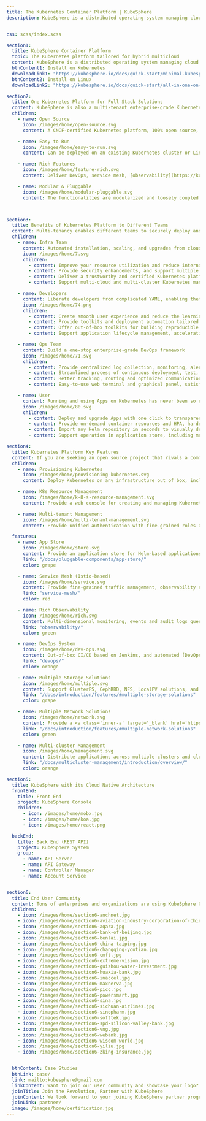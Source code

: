 ```yaml
---
title: The Kubernetes Container Platform | KubeSphere
description: KubeSphere is a distributed operating system managing cloud native applications with Kubernetes as its kernel, and provides plug-and-play architecture for the seamless integration of third-party applications to boost its ecosystem.


css: scss/index.scss

section1:
  title: KubeSphere Container Platform
  topic: The Kubernetes platform tailored for hybrid multicloud
  content: KubeSphere is a distributed operating system managing cloud native applications with Kubernetes as its kernel, and provides plug-and-play architecture for the seamless integration of third-party applications to boost its ecosystem.
  btnContent1: Install on Kubernetes
  downloadLink1: "https://kubesphere.io/docs/quick-start/minimal-kubesphere-on-k8s/"
  btnContent2: Install on Linux
  downloadLink2: "https://kubesphere.io/docs/quick-start/all-in-one-on-linux/"

section2:
  title: One Kubernetes Platform for Full Stack Solutions
  content: KubeSphere is also a multi-tenant enterprise-grade Kubernetes container platform with full-stack automated IT operation and streamlined DevOps workflows. It provides developer-friendly wizard web UI, helping enterprises to build out a more robust and feature-rich platform, which includes the most common functionalities needed for enterprise Kubernetes strategies.
  children:
    - name: Open Source
      icon: /images/home/open-source.svg
      content: A CNCF-certified Kubernetes platform, 100% open source, built and improved by the community.

    - name: Easy to Run
      icon: /images/home/easy-to-run.svg
      content: Can be deployed on an existing Kubernetes cluster or Linux machines, supports online and air-gapped installation.

    - name: Rich Features
      icon: /images/home/feature-rich.svg
      content: Deliver DevOps, service mesh, [observability](https://kubesphere.io/observability/), application management, multi-tenancy, storage and networking management in a unified platform.

    - name: Modular & Pluggable
      icon: /images/home/modular-pluggable.svg
      content: The functionalities are modularized and loosely coupled with the platform. Choose the modules according to your business needs.



section3:
  title: Benefits of Kubernetes Platform to Different Teams
  content: Multi-tenancy enables different teams to securely deploy and maintain containerized applications from the cloud to the edge. It allows developers to deploy code with several clicks on the friendly console, and brings integrated observability and powerful DevOps strategies for the Ops team. It also helps the Infra team to install and maintain Kubernetes cluster with efficient, flexible network solutions which avoids locking teams into a single-vendor ecosystem.
  children:
    - name: Infra Team
      content: Automated installation, scaling, and upgrades from cloud to data center
      icon: /images/home/7.svg
      children:
        - content: Improve your resource utilization and reduce internal infrastructure costs
        - content: Provide security enhancements, and support multiple storage and network solutions
        - content: Deliver a trustworthy and certified Kubernetes platform and distribution
        - content: Support multi-cloud and multi-cluster Kubernetes management, avoiding vendor lock-in (coming soon)

    - name: Developers
      content: Liberate developers from complicated YAML, enabling them focus on business
      icon: /images/home/74.png
      children:
        - content: Create smooth user experience and reduce the learning curve of the cloud native stack
        - content: Provide toolkits and deployment automation tailored to any application environment
        - content: Offer out-of-box toolkits for building reproducible images from source code, improving development efficiency
        - content: Support application lifecycle management, accelerating time to market

    - name: Ops Team
      content: Build a one-stop enterprise-grade DevOps framework
      icon: /images/home/71.svg
      children:
        - content: Provide centralized log collection, monitoring, alerting, events and audit logs from infrastructure to applications
        - content: Streamlined process of continuous deployment, test, release, upgrade and scaling
        - content: Better tracking, routing and optimized communications within Kubernetes for cloud native apps
        - content: Easy-to-use web terminal and graphical panel, satisfying the needs of different users

    - name: User
      content: Running and using Apps on Kubernetes has never been so easy
      icon: /images/home/80.svg
      children:
        - content: Deploy and upgrade Apps with one click to transparent underlying infrastructure
        - content: Provide on-demand container resources and HPA, hardening the reliability and flexibility of your applications
        - content: Import any Helm repository in seconds to visually deploy and upgrade applications
        - content: Support operation in application store, including metering and billing for applications (coming soon)

section4:
  title: Kubernetes Platform Key Features
  content: If you are seeking an open source project that rivals a commercial product, KubeSphere is your choice. <br> <br>The <a class='inner-a' target='_blank' href='https://github.com/kubesphere/kubesphere/blob/master/docs/roadmap.md'>RoadMap</a> lists the planned features and everyone is welcome to raise a proposal and contribute your ideas.
  children:
    - name: Provisioning Kubernetes
      icon: /images/home/provisioning-kubernetes.svg
      content: Deploy Kubernetes on any infrastructure out of box, including online and air-gapped installation, and support adding GPU nodes

    - name: K8s Resource Management
      icon: /images/home/k-8-s-resource-management.svg
      content: Provide a web console for creating and managing Kubernetes resources with powerful observability

    - name: Multi-tenant Management
      icon: /images/home/multi-tenant-management.svg
      content: Provide unified authentication with fine-grained roles and three-tier authorization system, and support AD/LDAP authentication

  features:
    - name: App Store
      icon: /images/home/store.svg
      content: Provide an application store for Helm-based applications, and offer application lifecycle management
      link: "/docs/pluggable-components/app-store/"
      color: grape

    - name: Service Mesh (Istio-based)
      icon: /images/home/service.svg
      content: Provide fine-grained traffic management, observability and tracing, and offer visualization for traffic topology
      link: "service-mesh/"
      color: red

    - name: Rich Observability
      icon: /images/home/rich.svg
      content: Multi-dimensional monitoring, events and audit logs query are supported; multi-tenant log query and collection, alerting and notification are built-in
      link: "observability/"
      color: green

    - name: DevOps System
      icon: /images/home/dev-ops.svg
      content: Out-of-box CI/CD based on Jenkins, and automated [DevOps workflow](https://kubesphere.io/devops/) tools including Source-to-Image & Binary-to-Image
      link: "devops/"
      color: orange

    - name: Multiple Storage Solutions
      icon: /images/home/multiple.svg
      content: Support GlusterFS, CephRBD, NFS, LocalPV solutions, and provide CSI plugins to consume storage from multiple cloud providers
      link: "/docs/introduction/features/#multiple-storage-solutions"
      color: grape

    - name: Multiple Network Solutions
      icon: /images/home/network.svg
      content: Provide a <a class='inner-a' target='_blank' href='https://porterlb.io'>load balancer Porter</a> for bare metal Kubernetes, and offers network policy management, support Calico and Flannel CNI
      link: "/docs/introduction/features/#multiple-network-solutions"
      color: green

    - name: Multi-cluster Management
      icon: /images/home/management.svg
      content: Distribute applications across multiple clusters and cloud providers, and provide disaster recovery solutions and cross-cluster observability
      link: "/docs/multicluster-management/introduction/overview/"
      color: orange

section5:
  title: KubeSphere with its Cloud Native Architecture
  frontEnd:
    title: Front End
    project: KubeSphere Console
    children:
      - icon: /images/home/mobx.jpg
      - icon: /images/home/koa.jpg
      - icon: /images/home/react.png

  backEnd:
    title: Back End (REST API)
    project: KubeSphere System
    group:
      - name: API Server
      - name: API Gateway
      - name: Controller Manager
      - name: Account Service


section6:
  title: End User Community
  content: Tons of enterprises and organizations are using KubeSphere Container Platform for research, production and their commercial products.</br> The <a class='inner-a' target='_blank' href='case/'>Case Studies</a> list more detailed user cases and their cloud native transformation stories.
  children:
    - icon: /images/home/section6-anchnet.jpg
    - icon: /images/home/section6-aviation-industry-corporation-of-china.jpg
    - icon: /images/home/section6-aqara.jpg
    - icon: /images/home/section6-bank-of-beijing.jpg
    - icon: /images/home/section6-benlai.jpg
    - icon: /images/home/section6-china-taiping.jpg
    - icon: /images/home/section6-changqing-youtian.jpg
    - icon: /images/home/section6-cmft.jpg
    - icon: /images/home/section6-extreme-vision.jpg
    - icon: /images/home/section6-guizhou-water-investment.jpg
    - icon: /images/home/section6-huaxia-bank.jpg
    - icon: /images/home/section6-inaccel.jpg
    - icon: /images/home/section6-maxnerva.jpg
    - icon: /images/home/section6-picc.jpg
    - icon: /images/home/section6-powersmart.jpg
    - icon: /images/home/section6-sina.jpg
    - icon: /images/home/section6-sichuan-airlines.jpg
    - icon: /images/home/section6-sinopharm.jpg
    - icon: /images/home/section6-softtek.jpg
    - icon: /images/home/section6-spd-silicon-valley-bank.jpg
    - icon: /images/home/section6-vng.jpg
    - icon: /images/home/section6-webank.jpg
    - icon: /images/home/section6-wisdom-world.jpg
    - icon: /images/home/section6-yiliu.jpg
    - icon: /images/home/section6-zking-insurance.jpg


  btnContent: Case Studies
  btnLink: case/
  link: mailto:kubesphere@gmail.com
  linkContent: Want to join our user community and showcase your logo? Just send an email to kubesphere@gmail.com
  joinTitle: Join the Revolution, Partner with KubeSphere
  joinContent: We look forward to your joining KubeSphere partner program to improve both ecosystems and grow your business.
  joinLink: partner/
  image: /images/home/certification.jpg
---
```

